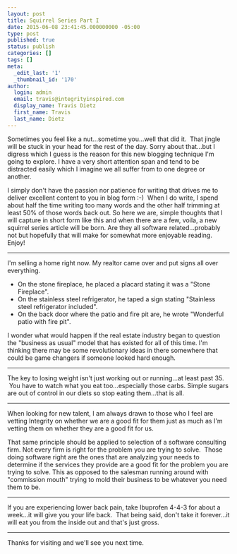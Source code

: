 ```yaml
---
layout: post
title: Squirrel Series Part I
date: 2015-06-08 23:41:45.000000000 -05:00
type: post
published: true
status: publish
categories: []
tags: []
meta:
  _edit_last: '1'
  _thumbnail_id: '170'
author:
  login: admin
  email: travis@integrityinspired.com
  display_name: Travis Dietz
  first_name: Travis
  last_name: Dietz
---
```

Sometimes you feel like a nut...sometime you...well that did it.  That jingle will be stuck in your head for the rest of the day. Sorry about that...but I digress which I guess is the reason for this new blogging technique I'm going to explore. I have a very short attention span and tend to be distracted easily which I imagine we all suffer from to one degree or another.

I simply don't have the passion nor patience for writing that drives me to deliver excellent content to you in blog form :-)  When I do write, I spend about half the time writing too many words and the other half trimming at least 50% of those words back out. So here we are, simple thoughts that I will capture in short form like this and when there are a few, voila, a new squirrel series article will be born. Are they all software related...probably not but hopefully that will make for somewhat more enjoyable reading. Enjoy!

* * *

I'm selling a home right now. My realtor came over and put signs all over everything.

* On the stone fireplace, he placed a placard stating it was a "Stone Fireplace".
* On the stainless steel refrigerator, he taped a sign stating "Stainless steel refrigerator included".
* On the back door where the patio and fire pit are, he wrote "Wonderful patio with fire pit".

I wonder what would happen if the real estate industry began to question the "business as usual" model that has existed for all of this time. I'm thinking there may be some revolutionary ideas in there somewhere that could be game changers if someone looked hard enough.

* * *

The key to losing weight isn't just working out or running...at least past 35.  You have to watch what you eat too...especially those carbs. Simple sugars are out of control in our diets so stop eating them...that is all.

* * *

When looking for new talent, I am always drawn to those who I feel are vetting Integrity on whether we are a good fit for them just as much as I'm vetting them on whether they are a good fit for us.

That same principle should be applied to selection of a software consulting firm. Not every firm is right for the problem you are trying to solve.  Those doing software right are the ones that are analyzing your needs to determine if the services they provide are a good fit for the problem you are trying to solve. This as opposed to the salesman running around with "commission mouth" trying to mold their business to be whatever you need them to be.

* * *

If you are experiencing lower back pain, take Ibuprofen 4-4-3 for about a week...it will give you your life back.  That being said, don't take it forever...it will eat you from the inside out and that's just gross.

* * *

Thanks for visiting and we'll see you next time.
